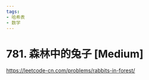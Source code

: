 ```yaml
---
tags:
- 哈希表
- 数学
---
```


# 781. 森林中的兔子 [Medium]

<https://leetcode-cn.com/problems/rabbits-in-forest/>
